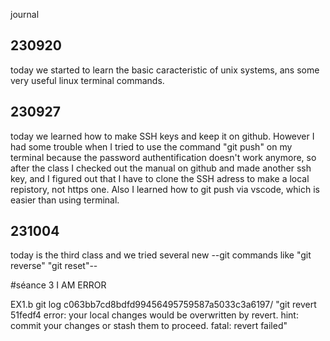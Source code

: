 journal 
## 230920 
today we started to learn the basic caracteristic of unix systems, ans some very useful linux terminal commands.

## 230927
today we learned how to make SSH keys and keep it on github.
However I had some trouble when I tried to use the command "git push" on my terminal because the password authentification doesn't work anymore, so after the class I checked out the manual on github and made another ssh key, and I figured out that I have to clone the SSH adress to make a local repistory, not https one. Also I learned how to git push via vscode, which is easier than using terminal.

## 231004
today is the third class and we tried several new --git commands like "git reverse" "git reset"--

#séance 3 I AM ERROR

EX1.b git log  c063bb7cd8bdfd99456495759587a5033c3a6197/ 
"git revert 51fedf4
error: your local changes would be overwritten by revert.
hint: commit your changes or stash them to proceed.
fatal: revert failed"



